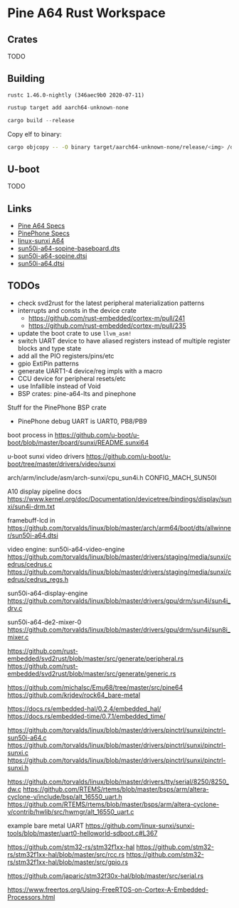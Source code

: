 # Pine A64 Rust Workspace

## Crates

TODO

## Building

`rustc 1.46.0-nightly (346aec9b0 2020-07-11)`

```rust
rustup target add aarch64-unknown-none

cargo build --release
```

Copy elf to binary:

```bash
cargo objcopy -- -O binary target/aarch64-unknown-none/release/<img> /dest/<img>.bin
```

## U-boot

TODO

## Links

- [Pine A64 Specs](https://wiki.pine64.org/index.php?title=PINE_A64-LTS/SOPine#SoC_and_Memory_Specification)
- [PinePhone Specs](https://wiki.pine64.org/index.php?title=PinePhone#Specifications)
- [linux-sunxi A64](https://linux-sunxi.org/A64)
- [sun50i-a64-sopine-baseboard.dts](https://github.com/torvalds/linux/blob/master/arch/arm64/boot/dts/allwinner/sun50i-a64-sopine-baseboard.dts)
- [sun50i-a64-sopine.dtsi](https://github.com/torvalds/linux/blob/master/arch/arm64/boot/dts/allwinner/sun50i-a64-sopine.dtsi)
- [sun50i-a64.dtsi](https://github.com/torvalds/linux/blob/master/arch/arm64/boot/dts/allwinner/sun50i-a64.dtsi)

## TODOs

- check svd2rust for the latest peripheral materialization patterns
- interrupts and consts in the device crate
  * https://github.com/rust-embedded/cortex-m/pull/241
  * https://github.com/rust-embedded/cortex-m/pull/235
- update the boot crate to use `llvm_asm!`
- switch UART device to have aliased registers instead of multiple register blocks and type state
- add all the PIO registers/pins/etc
- gpio ExtiPin patterns
- generate UART1-4 device/reg impls with a macro
- CCU device for peripheral resets/etc
- use Infallible instead of Void
- BSP crates: pine-a64-lts and pinephone


Stuff for the PinePhone BSP crate
- PinePhone debug UART is UART0, PB8/PB9


boot process in
https://github.com/u-boot/u-boot/blob/master/board/sunxi/README.sunxi64

u-boot sunxi video drivers
https://github.com/u-boot/u-boot/tree/master/drivers/video/sunxi

arch/arm/include/asm/arch-sunxi/cpu_sun4i.h
CONFIG_MACH_SUN50I

A10 display pipeline docs
https://www.kernel.org/doc/Documentation/devicetree/bindings/display/sunxi/sun4i-drm.txt

framebuff-lcd in
https://github.com/torvalds/linux/blob/master/arch/arm64/boot/dts/allwinner/sun50i-a64.dtsi

video engine: sun50i-a64-video-engine
https://github.com/torvalds/linux/blob/master/drivers/staging/media/sunxi/cedrus/cedrus.c
https://github.com/torvalds/linux/blob/master/drivers/staging/media/sunxi/cedrus/cedrus_regs.h

sun50i-a64-display-engine
https://github.com/torvalds/linux/blob/master/drivers/gpu/drm/sun4i/sun4i_drv.c

sun50i-a64-de2-mixer-0
https://github.com/torvalds/linux/blob/master/drivers/gpu/drm/sun4i/sun8i_mixer.c


https://github.com/rust-embedded/svd2rust/blob/master/src/generate/peripheral.rs
https://github.com/rust-embedded/svd2rust/blob/master/src/generate/generic.rs

https://github.com/michalsc/Emu68/tree/master/src/pine64
https://github.com/krjdev/rock64_bare-metal

https://docs.rs/embedded-hal/0.2.4/embedded_hal/
https://docs.rs/embedded-time/0.7.1/embedded_time/

https://github.com/torvalds/linux/blob/master/drivers/pinctrl/sunxi/pinctrl-sun50i-a64.c
https://github.com/torvalds/linux/blob/master/drivers/pinctrl/sunxi/pinctrl-sunxi.c
https://github.com/torvalds/linux/blob/master/drivers/pinctrl/sunxi/pinctrl-sunxi.h

https://github.com/torvalds/linux/blob/master/drivers/tty/serial/8250/8250_dw.c
https://github.com/RTEMS/rtems/blob/master/bsps/arm/altera-cyclone-v/include/bsp/alt_16550_uart.h
https://github.com/RTEMS/rtems/blob/master/bsps/arm/altera-cyclone-v/contrib/hwlib/src/hwmgr/alt_16550_uart.c

example bare metal UART
https://github.com/linux-sunxi/sunxi-tools/blob/master/uart0-helloworld-sdboot.c#L367

https://github.com/stm32-rs/stm32f1xx-hal
https://github.com/stm32-rs/stm32f1xx-hal/blob/master/src/rcc.rs
https://github.com/stm32-rs/stm32f1xx-hal/blob/master/src/gpio.rs

https://github.com/japaric/stm32f30x-hal/blob/master/src/serial.rs


https://www.freertos.org/Using-FreeRTOS-on-Cortex-A-Embedded-Processors.html
